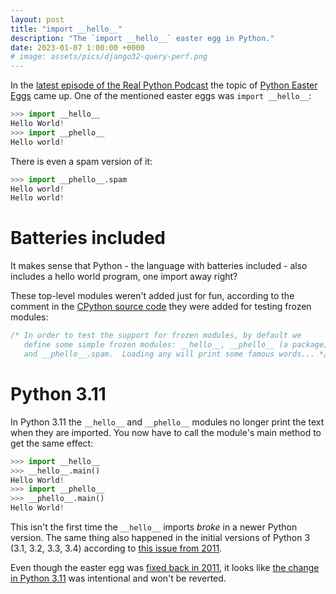 ```yaml
---
layout: post
title: "import __hello__"
description: "The `import __hello__` easter egg in Python."
date: 2023-01-07 1:00:00 +0000
# image: assets/pics/django32-query-perf.png
---
```


In the [latest episode of the Real Python Podcast](https://realpython.com/podcasts/rpp/139/) the topic of [Python Easter Eggs](https://github.com/OrkoHunter/python-easter-eggs) came up. One of the mentioned easter eggs was `import __hello__`:

```python
>>> import __hello__
Hello World!
>>> import __phello__
Hello world!
```

There is even a spam version of it:

```python
>>> import __phello__.spam
Hello world!
Hello world!
```

# Batteries included

It makes sense that Python - the language with batteries included - also includes a hello world program, one import away right?

These top-level modules weren't added just for fun, according to the comment in the [CPython source code](https://github.com/python/cpython/blob/a109454e828ce2d9bde15dea78405f8ffee653ec/Python/frozen.c#L34-L36) they were added for testing frozen modules:

```c
/* In order to test the support for frozen modules, by default we
   define some simple frozen modules: __hello__, __phello__ (a package),
   and __phello__.spam.  Loading any will print some famous words... */
```

# Python 3.11

In Python 3.11 the `__hello__` and `__phello__` modules no longer print the text when they are imported. You now have to call the module's main method to get the same effect:

```python
>>> import __hello__
>>> __hello__.main()
Hello World!
>>> import __phello__
>>> __phello__.main()
Hello World!
```

This isn't the first time the `__hello__` imports *broke* in a newer Python version. The same thing also happened in the initial versions of Python 3 (3.1, 3.2, 3.3, 3.4) according to [this issue from 2011](https://bugs.python.org/issue11614).

Even though the easter egg was [fixed back in 2011](https://hg.python.org/cpython/rev/44fd95cead7b), it looks like [the change in Python 3.11](https://github.com/python/cpython/issues/100136#issuecomment-1344428244) was intentional and won't be reverted.

